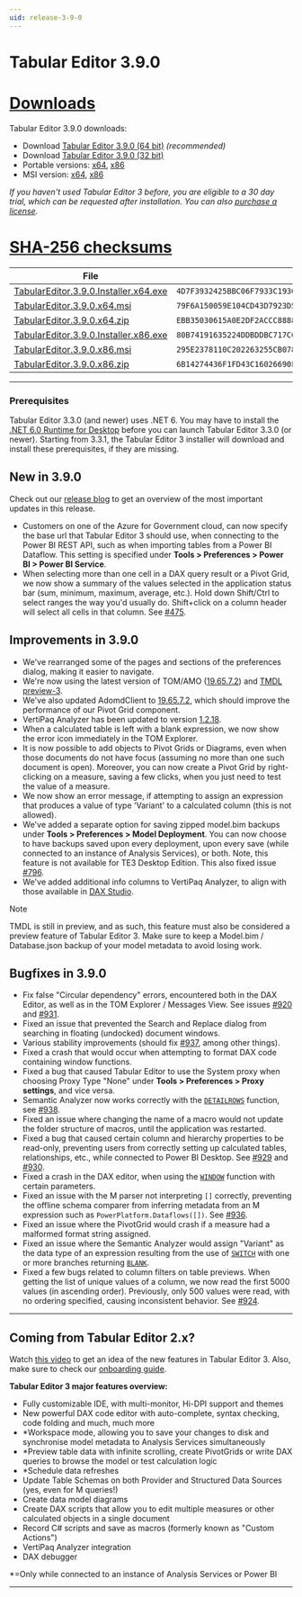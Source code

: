 ```yaml
---
uid: release-3-9-0
---
```

# Tabular Editor 3.9.0

# [**Downloads**](#tab/downloads)

Tabular Editor 3.9.0 downloads:

- Download [Tabular Editor 3.9.0 (64 bit)](https://cdn.tabulareditor.com/files/TabularEditor.3.9.0.Installer.x64.exe) *(recommended)*
- Download [Tabular Editor 3.9.0 (32 bit)](https://cdn.tabulareditor.com/files/TabularEditor.3.9.0.Installer.x86.exe)
- Portable versions: [x64](https://cdn.tabulareditor.com/files/TabularEditor.3.9.0.x64.zip), [x86](https://cdn.tabulareditor.com/files/TabularEditor.3.9.0.x86.zip)
- MSI version: [x64](https://cdn.tabulareditor.com/files/TabularEditor.3.9.0.x64.msi), [x86](https://cdn.tabulareditor.com/files/TabularEditor.3.9.0.x86.msi)

*If you haven't used Tabular Editor 3 before, you are eligible to a 30 day trial, which can be requested after installation. You can also [purchase a license](https://tabulareditor.com/licensing).*

# [**SHA-256 checksums**](#tab/checksums)

| File | SHA-256 |
| -- | -- |
| [TabularEditor.3.9.0.Installer.x64.exe](https://cdn.tabulareditor.com/files/TabularEditor.3.9.0.Installer.x64.exe) | `4D7F3932425BBC06F7933C1930B0B619D5CB6AC8AE0C511F9FB8B17BF3BDBDD6` |
| [TabularEditor.3.9.0.x64.msi](https://cdn.tabulareditor.com/files/TabularEditor.3.9.0.x64.msi) | `79F6A150059E104CD43D7923D591A45C689C2D53C6207C439CB826E8AE32F72C` |
| [TabularEditor.3.9.0.x64.zip](https://cdn.tabulareditor.com/files/TabularEditor.3.9.0.x64.zip) | `EBB35030615A0E2DF2ACCC8888A524867718EB2123A8B4D78BCB8BB6407B3F33` |
| [TabularEditor.3.9.0.Installer.x86.exe](https://cdn.tabulareditor.com/files/TabularEditor.3.9.0.Installer.x86.exe) | `80B74191635224DDBDDBC717CCBD300018F3733974259FBB1A2721204B09FCAD` |
| [TabularEditor.3.9.0.x86.msi](https://cdn.tabulareditor.com/files/TabularEditor.3.9.0.x86.msi) | `295E2378110C202263255CB0781EE5C68804B390923AEB499DB586FD42B94528` |
| [TabularEditor.3.9.0.x86.zip](https://cdn.tabulareditor.com/files/TabularEditor.3.9.0.x86.zip) | `6B14274436F1FD43C16026690FA449EDA6C86D3A6FF27A61DCCD29ED20AF0A4E` |

***

### Prerequisites

Tabular Editor 3.3.0 (and newer) uses .NET 6. You may have to install the [.NET 6.0 Runtime for Desktop](https://dotnet.microsoft.com/en-us/download/dotnet/6.0/runtime) before you can launch Tabular Editor 3.3.0 (or newer). Starting from 3.3.1, the Tabular Editor 3 installer will download and install these prerequisites, if they are missing.

## New in 3.9.0

Check out our [release blog](tabular-editor-3-july-2023-release) to get an overview of the most important updates in this release.

- Customers on one of the Azure for Government cloud, can now specify the base url that Tabular Editor 3 should use, when connecting to the Power BI REST API, such as when importing tables from a Power BI Dataflow. This setting is specified under **Tools > Preferences > Power BI > Power BI Service**.
- When selecting more than one cell in a DAX query result or a Pivot Grid, we now show a summary of the values selected in the application status bar (sum, minimum, maximum, average, etc.). Hold down Shift/Ctrl to select ranges the way you'd usually do. Shift+click on a column header will select all cells in that column. See [#475](https://github.com/TabularEditor/TabularEditor3/issues/475).

## Improvements in 3.9.0

- We've rearranged some of the pages and sections of the preferences dialog, making it easier to navigate.
- We're now using the latest version of TOM/AMO ([19.65.7.2](https://www.nuget.org/packages/Microsoft.AnalysisServices.NetCore.retail.amd64)) and [TMDL preview-3](https://www.nuget.org/packages/Microsoft.AnalysisServices.Tabular.Tmdl.NetCore.retail.amd64/19.65.7.2-TmdlPreview).
- We've also updated AdomdClient to [19.65.7.2](https://www.nuget.org/packages/Microsoft.AnalysisServices.AdomdClient.NetCore.retail.amd64/), which should improve the performance of our Pivot Grid component.
- VertiPaq Analyzer has been updated to version [1.2.18](https://www.nuget.org/packages/Dax.Metadata).
- When a calculated table is left with a blank expression, we now show the error icon immediately in the TOM Explorer.
- It is now possible to add objects to Pivot Grids or Diagrams, even when those documents do not have focus (assuming no more than one such document is open). Moreover, you can now create a Pivot Grid by right-clicking on a measure, saving a few clicks, when you just need to test the value of a measure.
- We now show an error message, if attempting to assign an expression that produces a value of type 'Variant' to a calculated column (this is not allowed).
- We've added a separate option for saving zipped model.bim backups under **Tools > Preferences > Model Deployment**. You can now choose to have backups saved upon every deployment, upon every save (while connected to an instance of Analysis Services), or both. Note, this feature is not available for TE3 Desktop Edition. This also fixed issue [#796](https://github.com/TabularEditor/TabularEditor3/issues/796).
- We've added additional info columns to VertiPaq Analyzer, to align with those available in [DAX Studio](https://daxstudio.org).
  
> [!NOTE]
> TMDL is still in preview, and as such, this feature must also be considered a preview feature of Tabular Editor 3. Make sure to keep a Model.bim / Database.json backup of your model metadata to avoid losing work.

## Bugfixes in 3.9.0

- Fix false "Circular dependency" errors, encountered both in the DAX Editor, as well as in the TOM Explorer / Messages View. See issues [#920](https://tabulareditor.zendesk.com/agent/tickets/920) and [#931](https://github.com/TabularEditor/TabularEditor3/issues/931).
- Fixed an issue that prevented the Search and Replace dialog from searching in floating (undocked) document windows.
- Various stability improvements (should fix [#937](https://github.com/TabularEditor/TabularEditor3/issues/937), among other things).
- Fixed a crash that would occur when attempting to format DAX code containing window functions.
- Fixed a bug that caused Tabular Editor to use the System proxy when choosing Proxy Type "None" under **Tools > Preferences > Proxy settings**, and vice versa.
- Semantic Analyzer now works correctly with the [`DETAILROWS`](https://dax.guide/detailrows) function, see [#938](https://github.com/TabularEditor/TabularEditor3/issues/938).
- Fixed an issue where changing the name of a macro would not update the folder structure of macros, until the application was restarted.
- Fixed a bug that caused certain column and hierarchy properties to be read-only, preventing users from correctly setting up calculated tables, relationships, etc., while connected to Power BI Desktop. See [#929](https://github.com/TabularEditor/TabularEditor3/issues/929) and [#930](https://github.com/TabularEditor/TabularEditor3/issues/930).
- Fixed a crash in the DAX editor, when using the [`WINDOW`](https://dax.guide/window) function with certain parameters.
- Fixed an issue with the M parser not interpreting `[]` correctly, preventing the offline schema comparer from inferring metadata from an M expression such as `PowerPlatform.Dataflows([])`. See [#936](https://github.com/TabularEditor/TabularEditor3/issues/936).
- Fixed an issue where the PivotGrid would crash if a measure had a malformed format string assigned.
- Fixed an issue where the Semantic Analyzer would assign "Variant" as the data type of an expression resulting from the use of [`SWITCH`](https://dax.guide/switch) with one or more branches returning [`BLANK`](https://dax.guide/blank).
- Fixed a few bugs related to column filters on table previews. When getting the list of unique values of a column, we now read the first 5000 values (in ascending order). Previously, only 500 values were read, with no ordering specified, causing inconsistent behavior. See [#924](https://github.com/TabularEditor/TabularEditor3/issues/924).

---
## Coming from Tabular Editor 2.x?

Watch [this video](https://www.youtube.com/watch?v=pt3DdcjfImY) to get an idea of the new features in Tabular Editor 3. Also, make sure to check our [onboarding guide](https://docs.tabulareditor.com/onboarding/index.html).

**Tabular Editor 3 major features overview:**
- Fully customizable IDE, with multi-monitor, Hi-DPI support and themes
- New powerful DAX code editor with auto-complete, syntax checking, code folding and much, much more
- *Workspace mode, allowing you to save your changes to disk and synchronise model metadata to Analysis Services simultaneously
- *Preview table data with infinite scrolling, create PivotGrids or write DAX queries to browse the model or test calculation logic
- *Schedule data refreshes
- Update Table Schemas on both Provider and Structured Data Sources (yes, even for M queries!)
- Create data model diagrams
- Create DAX scripts that allow you to edit multiple measures or other calculated objects in a single document
- Record C# scripts and save as macros (formerly known as "Custom Actions")
- VertiPaq Analyzer integration
- DAX debugger

*=Only while connected to an instance of Analysis Services or Power BI

---
